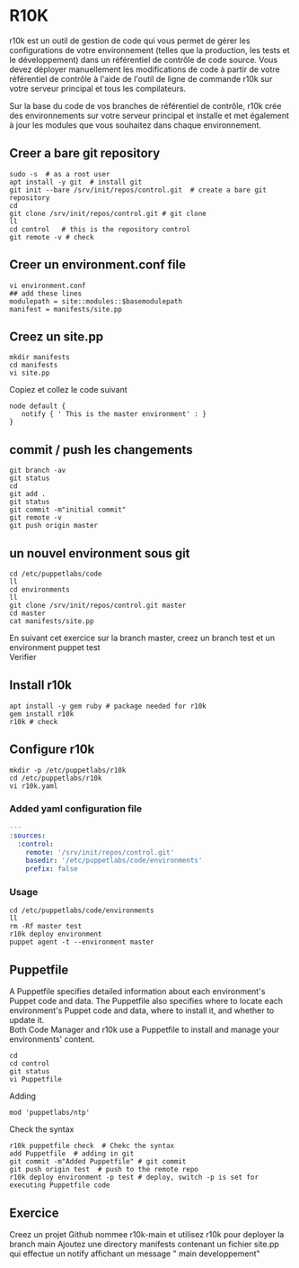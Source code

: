 # R10K 
r10k est un outil de gestion de code qui vous permet de gérer les configurations de votre environnement (telles que la 
production, les tests et le développement) dans un référentiel de contrôle de code source. Vous devez déployer manuellement
les modifications de code à partir de votre référentiel de contrôle à l'aide de l'outil de ligne de commande r10k sur 
votre serveur principal et tous les compilateurs.

Sur la base du code de vos branches de référentiel de contrôle, r10k crée des environnements sur votre serveur principal
et installe et met également à jour les modules que vous souhaitez dans chaque environnement.


## Creer a bare git repository 
```shell
sudo -s  # as a root user
apt install -y git  # install git
git init --bare /srv/init/repos/control.git  # create a bare git repository 
cd 
git clone /srv/init/repos/control.git # git clone
ll
cd control   # this is the repository control
git remote -v # check 
```

## Creer un environment.conf file

```shell
vi environment.conf
## add these lines
modulepath = site::modules::$basemodulepath
manifest = manifests/site.pp 
```

## Creez un site.pp 

```shell
mkdir manifests
cd manifests
vi site.pp
```
Copiez et collez le code suivant
```puppet
node default {
   notify { ' This is the master environment' : }
}
```

## commit / push les changements

```shell
git branch -av
git status
cd 
git add .
git status
git commit -m"initial commit"
git remote -v
git push origin master
```

## un nouvel environment sous git 
```shell
cd /etc/puppetlabs/code
ll 
cd environments
ll 
git clone /srv/init/repos/control.git master
cd master
cat manifests/site.pp
```

En suivant cet exercice sur la branch master,  creez un branch test et un environment puppet test  
Verifier 

## Install r10k  
```shell
apt install -y gem ruby # package needed for r10k
gem install r10k
r10k # check
```

## Configure r10k 
```
mkdir -p /etc/puppetlabs/r10k
cd /etc/puppetlabs/r10k
vi r10k.yaml
```

### Added yaml configuration file
```yaml
---
:sources:
  :control:
    remote: '/srv/init/repos/control.git'
    basedir: '/etc/puppetlabs/code/environments'
    prefix: false
```

###  Usage 
```shell
cd /etc/puppetlabs/code/environments
ll 
rm -Rf master test
r10k deploy environment
puppet agent -t --environment master
```

## Puppetfile
A Puppetfile specifies detailed information about each environment's Puppet code and data.
The Puppetfile also specifies where to locate each environment's Puppet code and data, where to install it, 
and whether to update it.   
Both Code Manager and r10k use a Puppetfile to install and manage your environments' content.

```shell
cd 
cd control
git status
vi Puppetfile
```
Adding
```shell
mod 'puppetlabs/ntp'
```
Check the syntax
```shell
r10k puppetfile check  # Chekc the syntax
add Puppetfile  # adding in git
git commit -m"Added Puppetfile" # git commit
git push origin test  # push to the remote repo 
r10k deploy environment -p test # deploy, switch -p is set for executing Puppetfile code
```

## Exercice 
Creez un projet Github nommee r10k-main et utilisez r10k pour deployer la branch main
Ajoutez une directory manifests contenant un fichier site.pp qui effectue un notify 
affichant un message " main developpement"
